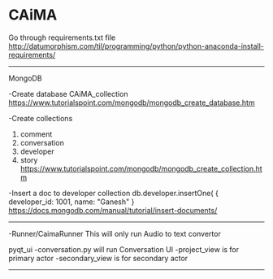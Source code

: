# CAiMA
Go through requirements.txt file
http://datumorphism.com/til/programming/python/python-anaconda-install-requirements/

-----------------------------------------------------------------------------------------

MongoDB

-Create database CAiMA_collection
https://www.tutorialspoint.com/mongodb/mongodb_create_database.htm

-Create collections
1. comment
2. conversation
3. developer
4. story
https://www.tutorialspoint.com/mongodb/mongodb_create_collection.htm

-Insert a doc to developer collection
db.developer.insertOne(
   { developer_id: 1001, name: "Ganesh" }
https://docs.mongodb.com/manual/tutorial/insert-documents/

-----------------------------------------------------------------------------------------

-Runner/CaimaRunner
This will only run Audio to text convertor 

pyqt_ui
-conversation.py will run Conversation UI
-project_view is for primary actor
-secondary_view is for secondary actor

-----------------------------------------------------------------------------------------
